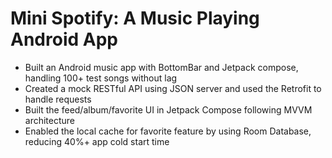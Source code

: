 # Mini Spotify: A Music Playing Android App	
- Built an Android music app with BottomBar and Jetpack compose, handling 100+ test songs without lag
- Created a mock RESTful API using JSON server and used the Retrofit to handle requests
- Built the feed/album/favorite UI in Jetpack Compose following MVVM architecture
- Enabled the local cache for favorite feature by using Room Database, reducing 40%+ app cold start time
